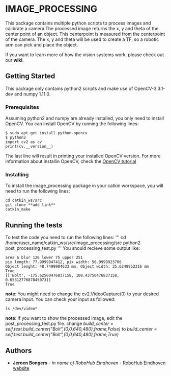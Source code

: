 # IMAGE_PROCESSING

This package contains multiple python scripts to process images and calibrate a camera.The processed image returns the x, y and theta of the center point of an object. This centerpoint is measured from the centerpoint of the camera. The x, y and theta will be used to create a TF, so a robotic arm can pick and place the object.

If you want to learn more of how the vision systems work, please check out our **wiki**.

## Getting Started

This package only contains python2 scripts and make use of OpenCV-3.3.1-dev and numpy 1.11.0.

### Prerequisites

Assuming python2 and numpy are already installed, you only need to install OpenCV. You can install OpenCV by running the following lines:

```
$ sudo apt-get install python-opencv
$ python2
import cv2 as cv
print(cv.__version__)
```
The last line will result in printing your installed OpenCV version. For more information about installin OpenCV, check the [OpenCV tutorial](https://docs.opencv.org/3.4/d2/de6/tutorial_py_setup_in_ubuntu.html)

### Installing

To install the image_processing package in your catkin workspace, you will need to run the following lines:
```
cd catkin_ws/src
git clone **add link**
catkin_make
```

## Running the tests

To test the code you need to run the following lines:
'''
cd /home/user_name/catkin_ws/src/image_processing/src
python2 post_processing_test.py 
'''
You should recieve some output like:
```
area 6 blur 126 lower 75 upper 251
pix length: 77.9999847412, pix width: 56.9999923706
Object lenght: 48.7499904633 mm, Object width: 35.6249952316 mm
True
[['Bolt', -175.62500476837158, 108.43750476837158, 0.6531277687845073]]
True
```

**note**: You might need to change the cv2.VideoCapture(0) to your desired camera input. You can check your input as followed:
```
ls /dev/video*
```
**note**: If you want to show the processed image, edit the post_processing_test.py file. 
change *build_center = self.test.build_center("Bolt",(0,0,640,480),frame,False)* to *build_center = self.test.build_center("Bolt",(0,0,640,480),frame,True)*
 

## Authors

* **Jeroen Bongers** - *in name of RoboHub Eindhoven* - [RoboHub Eindhoven website](https://robohub-eindhoven.nl/)



